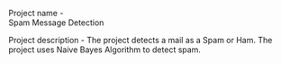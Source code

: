 Project name -  
    Spam Message Detection


Project description - 
      The project detects a mail as a Spam or Ham. The project uses Naive Bayes
Algorithm to detect spam.

